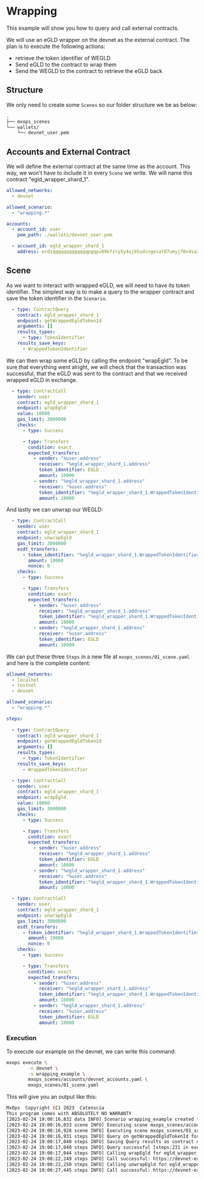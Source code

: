 # Wrapping

This example will show you how to query and call external contracts.

We will use an eGLD wrapper on the devnet as the external contract. The plan is to execute the following actions:

- retrieve the token identifier of WEGLD
- Send eGLD to the contract to wrap them
- Send the WEGLD to the contract to retrieve the eGLD back

## Structure

We only need to create some `Scenes` so our folder structure we be as below:

```bash
.
├── mxops_scenes
└── wallets/
    └── devnet_user.pem
```

## Accounts and External Contract

We will define the external contract at the same time as the account. This way, we won't have to include it in every `Scene` we write. We will name this contract "egld_wrapper_shard_1".

```yaml
allowed_networks:
  - devnet

allowed_scenario:
  - "wrapping.*"

accounts:
  - account_id: user
    pem_path: ./wallets/devnet_user.pem

  - account_id: egld_wrapper_shard_1
    address: erd1qqqqqqqqqqqqqpgqpv09kfzry5y4sj05udcngesat07umyj70n4sa2c0rp

```

## Scene

As we want to interact with wrapped eGLD, we will need to have its token identifier. The simplest way
is to make a query to the wrapper contract and save the token identifier in the `Scenario`.

```yaml
  - type: ContractQuery
    contract: egld_wrapper_shard_1
    endpoint: getWrappedEgldTokenId
    arguments: []
    results_types:
      - type: TokenIdentifier
    results_save_keys:
      - WrappedTokenIdentifier
```

We can then wrap some eGLD by calling the endpoint "wrapEgld". To be sure that everything went alright, we will check that the transaction
was successful, that the eGLD was sent to the contract and that we received wrapped eGLD in exchange.

```yaml
  - type: ContractCall
    sender: user
    contract: egld_wrapper_shard_1
    endpoint: wrapEgld
    value: 10000
    gas_limit: 3000000
    checks:
      - type: Success

      - type: Transfers
        condition: exact
        expected_transfers:
          - sender: "%user.address"
            receiver: "%egld_wrapper_shard_1.address"
            token_identifier: EGLD
            amount: 10000
          - sender: "%egld_wrapper_shard_1.address"
            receiver: "%user.address"
            token_identifier: "%egld_wrapper_shard_1.WrappedTokenIdentifier"
            amount: 10000
```

And lastly we can unwrap our WEGLD:

```yaml
  - type: ContractCall
    sender: user
    contract: egld_wrapper_shard_1
    endpoint: unwrapEgld
    gas_limit: 3000000
    esdt_transfers:
      - token_identifier: "%egld_wrapper_shard_1.WrappedTokenIdentifier"
        amount: 10000
        nonce: 0
    checks:
      - type: Success

      - type: Transfers
        condition: exact
        expected_transfers:
          - sender: "%user.address"
            receiver: "%egld_wrapper_shard_1.address"
            token_identifier: "%egld_wrapper_shard_1.WrappedTokenIdentifier"
            amount: 10000
          - sender: "%egld_wrapper_shard_1.address"
            receiver: "%user.address"
            token_identifier: EGLD
            amount: 10000
```

We can put these three `Steps` in a new file at `mxops_scenes/01_scene.yaml` and here is the complete content:

```yaml
allowed_networks:
  - localnet
  - testnet
  - devnet

allowed_scenario:
  - "wrapping.*"

steps:
  
  - type: ContractQuery
    contract: egld_wrapper_shard_1
    endpoint: getWrappedEgldTokenId
    arguments: []
    results_types:
      - type: TokenIdentifier
    results_save_keys:
      - WrappedTokenIdentifier

  - type: ContractCall
    sender: user
    contract: egld_wrapper_shard_1
    endpoint: wrapEgld
    value: 10000
    gas_limit: 3000000
    checks:
      - type: Success

      - type: Transfers
        condition: exact
        expected_transfers:
          - sender: "%user.address"
            receiver: "%egld_wrapper_shard_1.address"
            token_identifier: EGLD
            amount: 10000
          - sender: "%egld_wrapper_shard_1.address"
            receiver: "%user.address"
            token_identifier: "%egld_wrapper_shard_1.WrappedTokenIdentifier"
            amount: 10000

  - type: ContractCall
    sender: user
    contract: egld_wrapper_shard_1
    endpoint: unwrapEgld
    gas_limit: 3000000
    esdt_transfers:
      - token_identifier: "%egld_wrapper_shard_1.WrappedTokenIdentifier"
        amount: 10000
        nonce: 0
    checks:
      - type: Success

      - type: Transfers
        condition: exact
        expected_transfers:
          - sender: "%user.address"
            receiver: "%egld_wrapper_shard_1.address"
            token_identifier: "%egld_wrapper_shard_1.WrappedTokenIdentifier"
            amount: 10000
          - sender: "%egld_wrapper_shard_1.address"
            receiver: "%user.address"
            token_identifier: EGLD
            amount: 10000
```

### Execution

To execute our example on the devnet, we can write this command:

```bash
mxops execute \
        -n devnet \
        -s wrapping_example \
        mxops_scenes/accounts/devnet_accounts.yaml \
        mxops_scenes/01_scene.yaml
```

This will give you an output like this:

```bash
MxOps  Copyright (C) 2023  Catenscia
This program comes with ABSOLUTELY NO WARRANTY
[2023-02-24 19:00:16,832 data INFO] Scenario wrapping_example created for network devnet [data:287 in create_scenario]
[2023-02-24 19:00:16,833 scene INFO] Executing scene mxops_scenes/accounts/devnet_accounts.yaml [scene:69 in execute_scene]
[2023-02-24 19:00:16,928 scene INFO] Executing scene mxops_scenes/01_scene.yaml [scene:69 in execute_scene]
[2023-02-24 19:00:16,931 steps INFO] Query on getWrappedEgldTokenId for egld_wrapper_shard_1 [steps:211 in execute]
[2023-02-24 19:00:17,040 steps INFO] Saving Query results as contract data [steps:223 in execute]
[2023-02-24 19:00:17,040 steps INFO] Query successful [steps:231 in execute]
[2023-02-24 19:00:17,044 steps INFO] Calling wrapEgld for egld_wrapper_shard_1 [steps:173 in execute]
[2023-02-24 19:00:22,249 steps INFO] Call successful: https://devnet-explorer.multiversx.com/transactions/ecc39ee4dc17cacc70fddc1c022a95c1d74644db0227a9d391a29d6d4e3346fe [steps:188 in execute]
[2023-02-24 19:00:22,250 steps INFO] Calling unwrapEgld for egld_wrapper_shard_1 [steps:173 in execute]
[2023-02-24 19:00:27,445 steps INFO] Call successful: https://devnet-explorer.multiversx.com/transactions/05eab380d05907f4f49dfe846fe09117a07789025eab8b5a82eaef0c69ae975f [steps:188 in execute]
```
